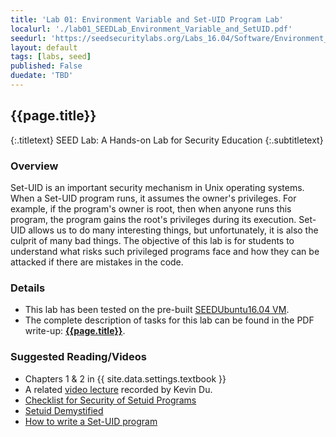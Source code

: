 ```yaml
---
title: 'Lab 01: Environment Variable and Set-UID Program Lab'
localurl: './lab01_SEEDLab_Environment_Variable_and_SetUID.pdf'
seedurl: 'https://seedsecuritylabs.org/Labs_16.04/Software/Environment_Variable_and_SetUID/'
layout: default
tags: [labs, seed]
published: False
duedate: 'TBD'
---
```


## {{page.title}}
{:.titletext}
SEED Lab: A Hands-on Lab for Security Education
{:.subtitletext}

### Overview

Set-UID is an important security mechanism in Unix operating systems.
When a Set-UID program runs, it assumes the owner's privileges.
For example, if the program's owner is root, then when anyone runs this program, the program gains the root's privileges during its execution.
Set-UID allows us to do many interesting things, but unfortunately, it is also the culprit of many bad things.
The objective of this lab is for students to understand what risks such privileged programs face and how they can be attacked if there are mistakes in the code.

### Details

- This lab has been tested on the pre-built [SEEDUbuntu16.04 VM](https://seedsecuritylabs.org/lab_env.html).
- The complete description of tasks for this lab can be found in the PDF write-up: **[{{page.title}}]({{page.localurl}})**.

### Suggested Reading/Videos

- Chapters 1 & 2 in {{ site.data.settings.textbook }}
- A related [video lecture](https://youtu.be/tZblgb5LYmk) recorded by  Kevin Du.
- [Checklist for Security of Setuid Programs](https://seedsecuritylabs.org/Labs_16.04/Software/Environment_Variable_and_SetUID/files/setuid.pdf)
- [Setuid Demystified](http://www.cis.syr.edu/%7Ewedu/minix/projects/setuid_paper.pdf)
- [How to write a Set-UID program](http://nob.cs.ucdavis.edu/%7Ebishop/secprog/1987-sproglogin.pdf)
